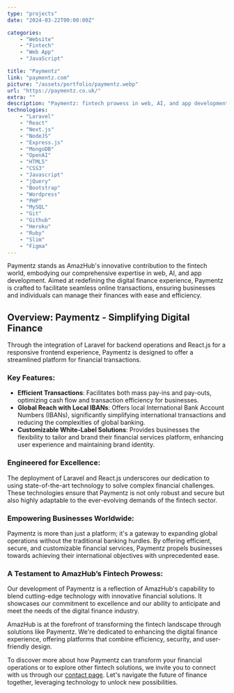 ```yaml
---
type: "projects"
date: "2024-03-22T00:00:00Z"

categories: 
    - "Website"
    - "Fintech"
    - "Web App"
    - "JavaScript"

title: "Paymentz"
link: "paymentz.com"
picture: "/assets/portfolio/paymentz.webp"
url: "https://paymentz.co.uk/"
extra: ""
description: "Paymentz: fintech prowess in web, AI, and app development. Elevate your digital finance experience with innovation"
technologies: 
    - "Laravel"
    - "React"
    - "Next.js"
    - "NodeJS"
    - "Express.js"
    - "MongoDB"
    - "OpenAI"
    - "HTML5"
    - "CSS3"
    - "Javascript"
    - "jQuery"
    - "Bootstrap"
    - "Wordpress"
    - "PHP"
    - "MySQL"
    - "Git"
    - "Github"
    - "Heroku"
    - "Ruby"
    - "Slim"
    - "Figma"
---
```

Paymentz stands as AmazHub's innovative contribution to the fintech world, embodying our comprehensive expertise in web, AI, and app development. Aimed at redefining the digital finance experience, Paymentz is crafted to facilitate seamless online transactions, ensuring businesses and individuals can manage their finances with ease and efficiency.

## Overview: Paymentz - Simplifying Digital Finance
Through the integration of Laravel for backend operations and React.js for a responsive frontend experience, Paymentz is designed to offer a streamlined platform for financial transactions.

### Key Features:
- **Efficient Transactions**: Facilitates both mass pay-ins and pay-outs, optimizing cash flow and transaction efficiency for businesses.
- **Global Reach with Local IBANs**: Offers local International Bank Account Numbers (IBANs), significantly simplifying international transactions and reducing the complexities of global banking.
- **Customizable White-Label Solutions**: Provides businesses the flexibility to tailor and brand their financial services platform, enhancing user experience and maintaining brand identity.

### Engineered for Excellence:
The deployment of Laravel and React.js underscores our dedication to using state-of-the-art technology to solve complex financial challenges. These technologies ensure that Paymentz is not only robust and secure but also highly adaptable to the ever-evolving demands of the fintech sector.

### Empowering Businesses Worldwide:
Paymentz is more than just a platform; it's a gateway to expanding global operations without the traditional banking hurdles. By offering efficient, secure, and customizable financial services, Paymentz propels businesses towards achieving their international objectives with unprecedented ease.

### A Testament to AmazHub’s Fintech Prowess:
Our development of Paymentz is a reflection of AmazHub's capability to blend cutting-edge technology with innovative financial solutions. It showcases our commitment to excellence and our ability to anticipate and meet the needs of the digital finance industry.

AmazHub is at the forefront of transforming the fintech landscape through solutions like Paymentz. We're dedicated to enhancing the digital finance experience, offering platforms that combine efficiency, security, and user-friendly design.

To discover more about how Paymentz can transform your financial operations or to explore other fintech solutions, we invite you to connect with us through our [contact page](https://amazhub.net/contact-us). Let's navigate the future of finance together, leveraging technology to unlock new possibilities.
